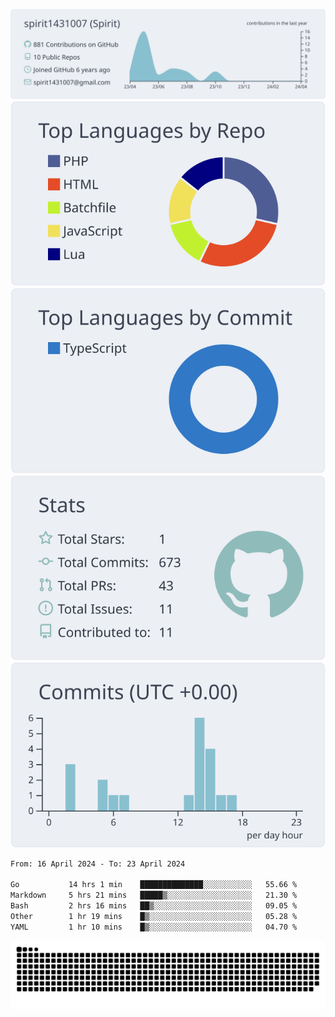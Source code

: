[![](https://raw.githubusercontent.com/spirit1431007/spirit1431007/master/profile-summary-card-output/nord_bright/0-profile-details.svg)](https://git.io/spiritx)
[![](https://raw.githubusercontent.com/spirit1431007/spirit1431007/master/profile-summary-card-output/nord_bright/1-repos-per-language.svg)](https://git.io/spiritx) [![](https://raw.githubusercontent.com/spirit1431007/spirit1431007/master/profile-summary-card-output/nord_bright/2-most-commit-language.svg)](https://git.io/spiritx)
[![](https://raw.githubusercontent.com/spirit1431007/spirit1431007/master/profile-summary-card-output/nord_bright/3-stats.svg)](https://git.io/spiritx) [![](https://raw.githubusercontent.com/spirit1431007/spirit1431007/master/profile-summary-card-output/nord_bright/4-productive-time.svg)](https://git.io/spiritx)

<!--START_SECTION:waka-->

```txt
From: 16 April 2024 - To: 23 April 2024

Go           14 hrs 1 min    ██████████████░░░░░░░░░░░   55.66 %
Markdown     5 hrs 21 mins   █████▒░░░░░░░░░░░░░░░░░░░   21.30 %
Bash         2 hrs 16 mins   ██▒░░░░░░░░░░░░░░░░░░░░░░   09.05 %
Other        1 hr 19 mins    █▒░░░░░░░░░░░░░░░░░░░░░░░   05.28 %
YAML         1 hr 10 mins    █▒░░░░░░░░░░░░░░░░░░░░░░░   04.70 %
```

<!--END_SECTION:waka-->

![contribution](https://github.com/spirit1431007/spirit1431007/blob/output/github-contribution-grid-snake.svg)
